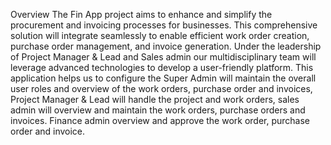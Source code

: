 Overview
The Fin App project aims to enhance and simplify the procurement and invoicing processes for businesses. This comprehensive solution will integrate seamlessly to enable efficient work order creation, purchase order management, and invoice generation. Under the leadership of Project Manager & Lead and Sales admin our multidisciplinary team will leverage advanced technologies to develop a user-friendly platform.
This application helps us to configure the Super Admin will maintain the overall user roles and overview of the work orders, purchase order and invoices, Project Manager & Lead will handle the project and work orders, sales admin will overview and maintain the work orders, purchase orders and invoices. Finance admin overview and approve the work order, purchase order and invoice.
